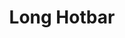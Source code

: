 ---
layout: post
title: Long Hotbar
permalink: /addons/compliance32x/Long%20Hotbar
comments: true
comments-id: LongHotbar
header-img: compliance32x/addons/Long Hotbar.jpg

long_text: Removes the divisions from the hot bar and gives you long bar

authors:
  - Cituation

download:
  - 1.16:
    - https://github.com/Compliance-Addons/Addons/raw/master/32x/Long%20Hotbar/Long%20Hotbar%20-%2032x.zip
---